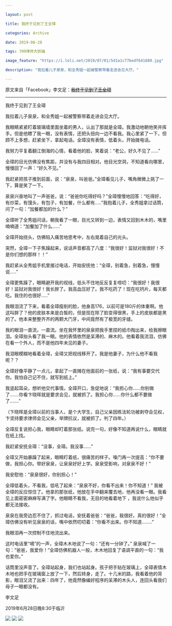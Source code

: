 ```yaml
---

layout: post

title: 我终于见到了王全璋

categories: Archive

date: 2019-06-28

tags: 709律师大抓捕

image_feature: "https://i.loli.net/2019/07/01/5d1a1c77bedf641889.jpg"

description: "我拉着儿子泉泉，和全秀姐一起被警察带着走进会见大厅。"

---
```


原文来自「Facebook」李文足：~~[我终于见到了王全璋](https://www.facebook.com/permalink.php?story_fbid=625842274564904&id=100014174103159)~~

---
我终于见到了王全璋

我拉着儿子泉泉，和全秀姐一起被警察带着走进会见大厅。

我眼睛紧紧盯着玻璃墙里面坐着的男人，认出了那就是全璋。我激动地朝他笑并挥手。但是他瞟了我一眼，没有表情，还把头扭向一边不看我。我心里紧了一下，但顾不上多想，赶紧坐下，拿起电话。全璋没有表情，低着头，开始拨电话。

我努力平复着翻江倒海的心情，看着他的脸，笑着说：“老公，好久不见了……”

全璋的目光仿佛没有焦距，并没有与我四目相对。他目光空洞，不知道看向哪里，慢慢回了一声：“好久不见。”

我赶紧把孩子推到前面，说：“泉泉，叫爸爸。”全璋看见儿子，嘴角微微上挑了一下，算是笑了一下。

泉泉兴奋地叫了一声爸爸，说：“爸爸你吃得好吗？”全璋慢慢地回答：“吃得好，有炒菜，有馒头，有包子，有加餐，什么都有.....”我抱着儿子，全秀姐拿过话筒，问了一句：“加餐都加的什么？”

全璋听了全秀姐问话，朝我看了一眼，目光又转到一边，表情又回到木木的，嘴里喃喃道：“加餐加了什么......”

全璋开始挠头，仿佛陷入痛苦地思考中，左右晃着自己的光头。

突然，全璋一下子焦躁起来，说话声音都高了八度：“我很好！监狱对我很好！不是你们想的那样！！”

我赶紧从全秀姐手机里接过电话，开始安抚他：“全璋，别着急，别着急，慢慢说.....”

全璋更焦躁了，眼睛避开我的视线，低头不住地反反复复唠叨：“我很好！我很好！监狱对我很好！我长胖了。我高血压好了。我不吃药了！现在吃钙片，每天都吃。我住的也很好.....”

我眼泪流了下来，看着全璋瘦削的脸，他身高176，以前可是180斤的体重啊。他这叫胖了？他的皮肤本来是白皙的，但是现在除了脸变得很黑，手上的皮肤都是黑的了。他本来整整齐齐的两颗大门牙，中间竟然有了极宽的牙缝。

我的眼泪一直流，一直流。坐在我怀里的泉泉把我手里捏的纸巾掏出来，给我擦眼泪。全璋抬头看了我一眼。他的表情依然是呆滞的、麻木的。他看着我流泪，仿佛在看一个外人，而不是他四年未见的妻子。

我泪眼模糊地看着全璋，全璋又把视线移开了。我是他妻子，为什么他不看我呢？？

全璋好像平静了一点儿，拿起了一直摊在他面前的一张纸，说：“我有事要交代你。我怕自己记不住，就写到纸上。”

我竖起耳朵，想听他交代事情。全璋开口，急促地说：“我担心你......你别做了.......你看卞晓晖就是要求会见，就被抓了。我担心你......你什么都不要做了.......”

（卞晓晖是全璋以前的当事人，是个大学生，自己父亲因练法轮功被剥夺会见权，卞坚持要求律师会见父亲，举牌抗议，就被抓了。判了四年。）

全璋反复说担心我，眼睛却盯着那张纸。说完一句，好像不知道再说什么，眼睛就在纸上找。

我赶紧安抚全璋：“没事，全璋。我没事......”

全璋又开始暴躁了起来，眼睛盯着纸，很痛苦的样子。嗓门再一次提高：“你不要做，我担心你。带好泉泉，让泉泉好好上学。泉泉受影响，对泉泉不好！”

我安慰他：“泉泉很好，你别担心！”

全璋低着头，不看我，低吼了起来：“泉泉不好，你看不出来！你不知道！”
我被全璋的反应惊住了。他拿的那张纸，他放在手中翻来覆去地，他再没看一眼。我看见上面密密麻麻写满了字。他眼睛不看我，无目的地看着地下 ，我说什么他似乎都无法接收。

泉泉在我旁边忍不住了，抓过电话，安抚着爸爸：“爸爸，我很好。真的很好！”全璋仿佛没有听见泉泉的话，嘴中依然叨叨着：“你看不出来。你不知道........”

我眼泪再一次控制不住地流出来。

这时电话里“嘀”的一声，全璋木木地说了一句：“还有一分钟了。”
泉泉喊了一句：“爸爸，我爱你！”全璋仿佛机器人一般，木木地回复了语调平直的一句：“我也爱你。”

话筒里没声音了。全璋站起身，我们也站起身。孩子把手贴在玻璃上，全璋表情木木地也把手在玻璃窗上放了一下，然后转身，走了。十几米的路，我看着他的背影，眼泪又流了出来：四年了，他竟然像编好程序的呆滞的木头人，连回头看我们母子一眼都没有。

李文足

2019年6月28日晚8:30于临沂

![](https://i.loli.net/2019/07/01/5d1a1c77205af87853.jpg)
![](https://i.loli.net/2019/07/01/5d1a1c776d92c10503.jpg)
![](https://i.loli.net/2019/07/01/5d1a1c77bedf641889.jpg)